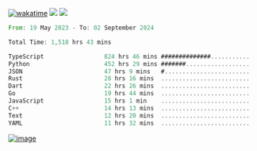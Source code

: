 [![wakatime](https://wakatime.com/badge/user/00eead22-fb14-4dd0-ab8a-3625cafbd50d.svg)](https://wakatime.com/@00eead22-fb14-4dd0-ab8a-3625cafbd50d)
![](https://komarev.com/ghpvc/?username=flatypus)
![](https://pixel.flatypus.me/flatypus?type=tracker)
<!--START_SECTION:waka-->

```rust
From: 19 May 2023 - To: 02 September 2024

Total Time: 1,518 hrs 43 mins

TypeScript                 824 hrs 46 mins ##############...........   54.05 %
Python                     452 hrs 29 mins #######..................   29.65 %
JSON                       47 hrs 9 mins   #........................   03.09 %
Rust                       28 hrs 16 mins  .........................   01.85 %
Dart                       22 hrs 26 mins  .........................   01.47 %
Go                         19 hrs 44 mins  .........................   01.29 %
JavaScript                 15 hrs 1 min    .........................   00.98 %
C++                        14 hrs 13 mins  .........................   00.93 %
Text                       12 hrs 20 mins  .........................   00.81 %
YAML                       11 hrs 32 mins  .........................   00.76 %
```

<!--END_SECTION:waka-->
[<img alt="image" src="https://github.com/flatypus/flatypus/assets/68029599/0a302dc1-501c-43a0-ae8d-37ec4817f3bd">](https://flatypus.me)

